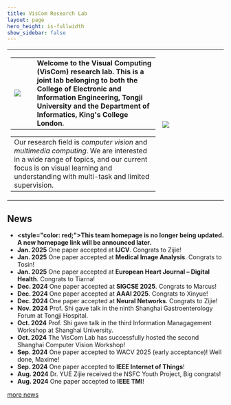 ```yaml
---
title: VisCom Research Lab
layout: page
hero_height: is-fullwidth
show_sidebar: false
---
```


<Body>
    <table>
        <tr>
            <td>
                <table>
                    <tr>
                      <td width="15%"><img src="img/logo.jpg"></td>
                      <td width="80%">
                              <div>
                                          <B>Welcome to the Visual Computing (VisCom) research lab. This is a joint lab belonging to both the College of Electronic and Information Engineering, Tongji University and the Department of Informatics, King's College London. </B>
                              </div>
                      </td>
                    </tr>
                </table>
                <table>
                    <tr>
                        <td width="100%">
                          <div>
                              Our research field is <i>computer vision</i> and <i>multimedia computing</i>.
                              We are interested in a wide range of topics, and our current focus is on
                              visual learning and understanding with multi-task and limited supervision.
                          </div>
                          </td>
                    </tr>
                </table>
            </td>
            <td width="30%">
                  <img src="img/groupPhoto0.jpg">
            </td>
        </tr>
    </table>

</Body>


## News
- **<style="color: red;">This team homepage is no longer being updated. A new homepage link will be announced later.**
- **Jan. 2025** One paper accepted at <B>IJCV</B>. Congrats to Zijie!
- **Jan. 2025** One paper accepted at <B>Medical Image Analysis</B>. Congrats to Tosin!
- **Jan. 2025** One paper accepted at <B>European Heart Journal – Digital Health</B>. Congrats to Tiarna!  
- **Dec. 2024** One paper accepted at <B>SIGCSE 2025</B>. Congrats to Marcus!  
- **Dec. 2024** One paper accepted at <B>AAAI 2025</B>. Congrats to Xinyue!  
- **Dec. 2024** One paper accepted at <B>Neural Networks</B>. Congrats to Zijie!  
- **Nov. 2024** Prof. Shi gave talk in the ninth Shanghai Gastroenterology Forum at Tongji Hospital. 
- **Oct. 2024** Prof. Shi gave talk in the third Information Managagement Workshop at Shanghai University.
- **Oct. 2024** The VisCom Lab has successfully hosted the second Shanghai Computer Vision Workshop!
- **Sep. 2024** One paper accepted to WACV 2025 (early acceptance)! Well done, Maxime!
- **Sep. 2024** One paper accepted to <B>IEEE Internet of Things</B>!
- **Aug. 2024** Dr. YUE Zijie received the NSFC Youth Project, Big congrats!
- **Aug. 2024** One paper accepted to <B>IEEE TMI</B>!

[more news](/news/)
